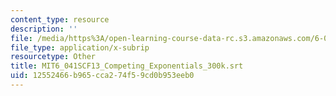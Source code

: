 ```yaml
---
content_type: resource
description: ''
file: /media/https%3A/open-learning-course-data-rc.s3.amazonaws.com/6-041sc-probabilistic-systems-analysis-and-applied-probability-fall-2013/12552466b965cca274f59cd0b953eeb0_MIT6_041SCF13_Competing_Exponentials_300k.srt
file_type: application/x-subrip
resourcetype: Other
title: MIT6_041SCF13_Competing_Exponentials_300k.srt
uid: 12552466-b965-cca2-74f5-9cd0b953eeb0
---
```

